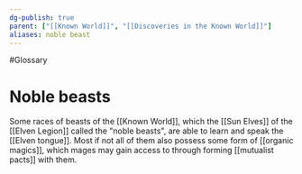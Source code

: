 ```yaml
---
dg-publish: true
parent: ["[[Known World]]", "[[Discoveries in the Known World]]"]
aliases: noble beast
---
```

#Glossary
# Noble beasts

Some races of beasts of the [[Known World]], which the [[Sun Elves]] of the [[Elven Legion]] called the "noble beasts", are able to learn and speak the [[Elven tongue]]. Most if not all of them also possess some form of [[organic magics]], which mages may gain access to through forming [[mutualist pacts]] with them.